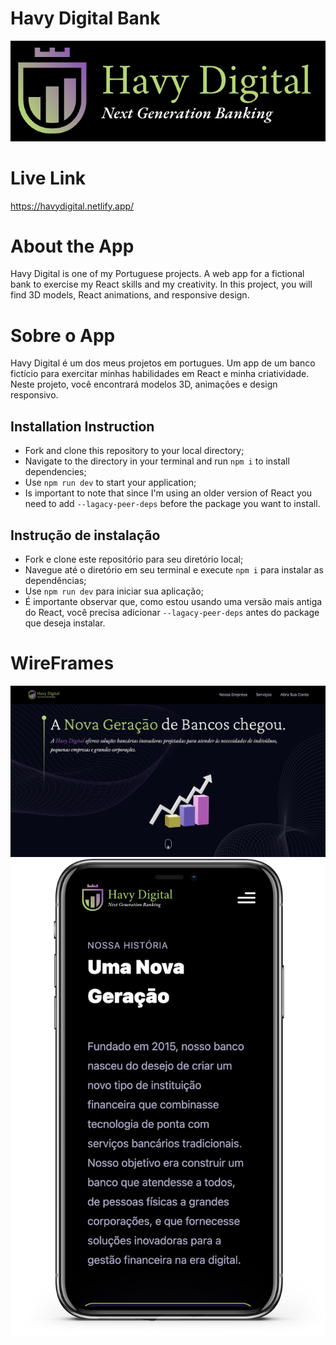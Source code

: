 # Havy Digital Bank
![ERD](/imgs/logodark.png)

# Live Link
https://havydigital.netlify.app/


# About the App
Havy Digital is one of my Portuguese projects. A web app for a fictional bank to exercise my React skills and my creativity. In this project, you will find 3D models, React animations, and responsive design.

# Sobre o App
Havy Digital é um dos meus projetos em portugues. Um app de um banco fictício para exercitar minhas habilidades em React e minha criatividade. Neste projeto, você encontrará modelos 3D, animações e design responsivo.

## Installation Instruction
* Fork and clone this repository to your local directory;
* Navigate to the directory in your terminal and run ` npm i ` to install dependencies;
* Use `npm run dev` to start your application;
* Is important to note that since I'm using an older version of React you need to add `--lagacy-peer-deps` before the package you want to install.

## Instrução de instalação
* Fork e clone este repositório para seu diretório local;
* Navegue até o diretório em seu terminal e execute ` npm i ` para instalar as dependências;
* Use `npm run dev` para iniciar sua aplicação;
* É importante observar que, como estou usando uma versão mais antiga do React, você precisa adicionar `--lagacy-peer-deps` antes do package que deseja instalar.

# WireFrames
![ERD](/imgs/desktop.png)
![ERD](/imgs/phonescreen.png)
